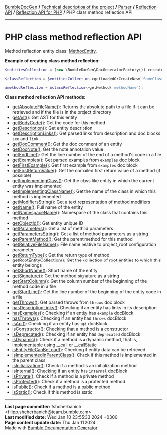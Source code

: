 <embed> <a href="/docs/README.md">BumbleDocGen</a> <b>/</b> <a href="/docs/tech/readme.md">Technical description of the project</a> <b>/</b> <a href="/docs/tech/02_parser/readme.md">Parser</a> <b>/</b> <a href="/docs/tech/02_parser/reflectionApi/readme.md">Reflection API</a> <b>/</b> <a href="/docs/tech/02_parser/reflectionApi/php/readme.md">Reflection API for PHP</a> <b>/</b> PHP class method reflection API<hr> </embed>

<embed> <h1>PHP class method reflection API</h1> </embed>

Method reflection entity class: <a href="/docs/tech/02_parser/reflectionApi/php/classes/MethodEntity.md">MethodEntity</a>.

**Example of creating class method reflection:**

```php
$entitiesCollection = (new \BumbleDocGen\DocGeneratorFactory())->createRootEntitiesCollection($reflectionApiConfig);

$classReflection = $entitiesCollection->getLoadedOrCreateNew('SomeClassName');

$methodReflection = $classReflection->getMethod('methodName');
```

**Class method reflection API methods:**

- [getAbsoluteFileName()](/docs/tech/02_parser/reflectionApi/php/classes/MethodEntity.md#mgetabsolutefilename): Returns the absolute path to a file if it can be retrieved and if the file is in the project directory
- [getAst()](/docs/tech/02_parser/reflectionApi/php/classes/MethodEntity.md#mgetast): Get AST for this entity
- [getBodyCode()](/docs/tech/02_parser/reflectionApi/php/classes/MethodEntity.md#mgetbodycode): Get the code for this method
- [getDescription()](/docs/tech/02_parser/reflectionApi/php/classes/MethodEntity.md#mgetdescription): Get entity description
- [getDescriptionLinks()](/docs/tech/02_parser/reflectionApi/php/classes/MethodEntity.md#mgetdescriptionlinks): Get parsed links from description and doc blocks `see` and `link`
- [getDocComment()](/docs/tech/02_parser/reflectionApi/php/classes/MethodEntity.md#mgetdoccomment): Get the doc comment of an entity
- [getDocNote()](/docs/tech/02_parser/reflectionApi/php/classes/MethodEntity.md#mgetdocnote): Get the note annotation value
- [getEndLine()](/docs/tech/02_parser/reflectionApi/php/classes/MethodEntity.md#mgetendline): Get the line number of the end of a method&#039;s code in a file
- [getExamples()](/docs/tech/02_parser/reflectionApi/php/classes/MethodEntity.md#mgetexamples): Get parsed examples from `examples` doc block
- [getFirstExample()](/docs/tech/02_parser/reflectionApi/php/classes/MethodEntity.md#mgetfirstexample): Get first example from `examples` doc block
- [getFirstReturnValue()](/docs/tech/02_parser/reflectionApi/php/classes/MethodEntity.md#mgetfirstreturnvalue): Get the compiled first return value of a method (if possible)
- [getImplementingClass()](/docs/tech/02_parser/reflectionApi/php/classes/MethodEntity.md#mgetimplementingclass): Get the class like entity in which the current entity was implemented
- [getImplementingClassName()](/docs/tech/02_parser/reflectionApi/php/classes/MethodEntity.md#mgetimplementingclassname): Get the name of the class in which this method is implemented
- [getModifiersString()](/docs/tech/02_parser/reflectionApi/php/classes/MethodEntity.md#mgetmodifiersstring): Get a text representation of method modifiers
- [getName()](/docs/tech/02_parser/reflectionApi/php/classes/MethodEntity.md#mgetname): Full name of the entity
- [getNamespaceName()](/docs/tech/02_parser/reflectionApi/php/classes/MethodEntity.md#mgetnamespacename): Namespace of the class that contains this method
- [getObjectId()](/docs/tech/02_parser/reflectionApi/php/classes/MethodEntity.md#mgetobjectid): Get entity unique ID
- [getParameters()](/docs/tech/02_parser/reflectionApi/php/classes/MethodEntity.md#mgetparameters): Get a list of method parameters
- [getParametersString()](/docs/tech/02_parser/reflectionApi/php/classes/MethodEntity.md#mgetparametersstring): Get a list of method parameters as a string
- [getParentMethod()](/docs/tech/02_parser/reflectionApi/php/classes/MethodEntity.md#mgetparentmethod): Get the parent method for this method
- [getRelativeFileName()](/docs/tech/02_parser/reflectionApi/php/classes/MethodEntity.md#mgetrelativefilename): File name relative to project_root configuration parameter
- [getReturnType()](/docs/tech/02_parser/reflectionApi/php/classes/MethodEntity.md#mgetreturntype): Get the return type of method
- [getRootEntityCollection()](/docs/tech/02_parser/reflectionApi/php/classes/MethodEntity.md#mgetrootentitycollection): Get the collection of root entities to which this entity belongs
- [getShortName()](/docs/tech/02_parser/reflectionApi/php/classes/MethodEntity.md#mgetshortname): Short name of the entity
- [getSignature()](/docs/tech/02_parser/reflectionApi/php/classes/MethodEntity.md#mgetsignature): Get the method signature as a string
- [getStartColumn()](/docs/tech/02_parser/reflectionApi/php/classes/MethodEntity.md#mgetstartcolumn): Get the column number of the beginning of the method code in a file
- [getStartLine()](/docs/tech/02_parser/reflectionApi/php/classes/MethodEntity.md#mgetstartline): Get the line number of the beginning of the entity code in a file
- [getThrows()](/docs/tech/02_parser/reflectionApi/php/classes/MethodEntity.md#mgetthrows): Get parsed throws from `throws` doc block
- [hasDescriptionLinks()](/docs/tech/02_parser/reflectionApi/php/classes/MethodEntity.md#mhasdescriptionlinks): Checking if an entity has links in its description
- [hasExamples()](/docs/tech/02_parser/reflectionApi/php/classes/MethodEntity.md#mhasexamples): Checking if an entity has `example` docBlock
- [hasThrows()](/docs/tech/02_parser/reflectionApi/php/classes/MethodEntity.md#mhasthrows): Checking if an entity has `throws` docBlock
- [isApi()](/docs/tech/02_parser/reflectionApi/php/classes/MethodEntity.md#misapi): Checking if an entity has `api` docBlock
- [isConstructor()](/docs/tech/02_parser/reflectionApi/php/classes/MethodEntity.md#misconstructor): Checking that a method is a constructor
- [isDeprecated()](/docs/tech/02_parser/reflectionApi/php/classes/MethodEntity.md#misdeprecated): Checking if an entity has `deprecated` docBlock
- [isDynamic()](/docs/tech/02_parser/reflectionApi/php/classes/MethodEntity.md#misdynamic): Check if a method is a dynamic method, that is, implementable using __call or __callStatic
- [isEntityFileCanBeLoad()](/docs/tech/02_parser/reflectionApi/php/classes/MethodEntity.md#misentityfilecanbeload): Checking if entity data can be retrieved
- [isImplementedInParentClass()](/docs/tech/02_parser/reflectionApi/php/classes/MethodEntity.md#misimplementedinparentclass): Check if this method is implemented in the parent class
- [isInitialization()](/docs/tech/02_parser/reflectionApi/php/classes/MethodEntity.md#misinitialization): Check if a method is an initialization method
- [isInternal()](/docs/tech/02_parser/reflectionApi/php/classes/MethodEntity.md#misinternal): Checking if an entity has `internal` docBlock
- [isPrivate()](/docs/tech/02_parser/reflectionApi/php/classes/MethodEntity.md#misprivate): Check if a method is a private method
- [isProtected()](/docs/tech/02_parser/reflectionApi/php/classes/MethodEntity.md#misprotected): Check if a method is a protected method
- [isPublic()](/docs/tech/02_parser/reflectionApi/php/classes/MethodEntity.md#mispublic): Check if a method is a public method
- [isStatic()](/docs/tech/02_parser/reflectionApi/php/classes/MethodEntity.md#misstatic): Check if this method is static

<div id='page_committer_info'>
<hr>
<b>Last page committer:</b> fshcherbanich &lt;filipp.shcherbanich@team.bumble.com&gt;<br><b>Last modified date:</b>   Wed Jan 10 23:55:33 2024 +0300<br><b>Page content update date:</b> Thu Jan 11 2024<br>Made with <a href='https://github.com/bumble-tech/bumble-doc-gen/blob/master/docs/README.md'>Bumble Documentation Generator</a></div>